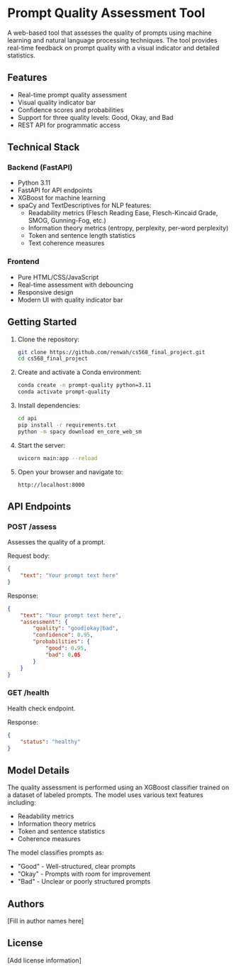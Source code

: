 # Prompt Quality Assessment Tool

A web-based tool that assesses the quality of prompts using machine learning and natural language processing techniques. The tool provides real-time feedback on prompt quality with a visual indicator and detailed statistics.

## Features

- Real-time prompt quality assessment
- Visual quality indicator bar
- Confidence scores and probabilities
- Support for three quality levels: Good, Okay, and Bad
- REST API for programmatic access

## Technical Stack

### Backend (FastAPI)
- Python 3.11
- FastAPI for API endpoints
- XGBoost for machine learning
- spaCy and TextDescriptives for NLP features:
  - Readability metrics (Flesch Reading Ease, Flesch-Kincaid Grade, SMOG, Gunning-Fog, etc.)
  - Information theory metrics (entropy, perplexity, per-word perplexity)
  - Token and sentence length statistics
  - Text coherence measures

### Frontend
- Pure HTML/CSS/JavaScript
- Real-time assessment with debouncing
- Responsive design
- Modern UI with quality indicator bar

## Getting Started

1. Clone the repository:
   ```bash
   git clone https://github.com/renwah/cs568_final_project.git
   cd cs568_final_project
   ```

2. Create and activate a Conda environment:
   ```bash
   conda create -n prompt-quality python=3.11
   conda activate prompt-quality
   ```

3. Install dependencies:
   ```bash
   cd api
   pip install -r requirements.txt
   python -m spacy download en_core_web_sm
   ```

4. Start the server:
   ```bash
   uvicorn main:app --reload
   ```

5. Open your browser and navigate to:
   ```
   http://localhost:8000
   ```

## API Endpoints

### POST /assess
Assesses the quality of a prompt.

Request body:
```json
{
    "text": "Your prompt text here"
}
```

Response:
```json
{
    "text": "Your prompt text here",
    "assessment": {
        "quality": "good|okay|bad",
        "confidence": 0.95,
        "probabilities": {
            "good": 0.95,
            "bad": 0.05
        }
    }
}
```

### GET /health
Health check endpoint.

Response:
```json
{
    "status": "healthy"
}
```

## Model Details

The quality assessment is performed using an XGBoost classifier trained on a dataset of labeled prompts. The model uses various text features including:
- Readability metrics
- Information theory metrics
- Token and sentence statistics
- Coherence measures

The model classifies prompts as:
- "Good" - Well-structured, clear prompts
- "Okay" - Prompts with room for improvement
- "Bad" - Unclear or poorly structured prompts

## Authors
[Fill in author names here]

## License
[Add license information]
        